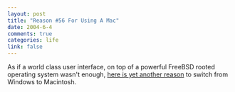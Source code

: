 ```yaml
--- 
layout: post
title: "Reason #56 For Using A Mac"
date: 2004-6-4
comments: true
categories: life
link: false
---
```

As if a world class user interface, on top of a powerful FreeBSD rooted operating system wasn't enough, <a href="http://slashdot.org/article.pl?sid=04/06/04/1835233&amp;mode=thread&amp;tid=126&amp;tid=128&amp;tid=172&amp;tid=185&amp;tid=190&amp;tid=201" title="Windows Users Fear Korgo Virus">here is yet another reason</a> to switch from Windows to Macintosh.
